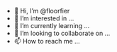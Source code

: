 - 👋 Hi, I’m @floorfier
- 👀 I’m interested in ...
- 🌱 I’m currently learning ...
- 💞️ I’m looking to collaborate on ...
- 📫 How to reach me ...

<!---
floorfier/floorfier is a ✨ special ✨ repository because its `README.md` (this file) appears on your GitHub profile.
You can click the Preview link to take a look at your changes.
--->
